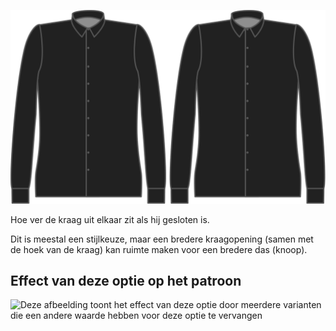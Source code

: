 ![Afstand kraag](collargap.svg)

Hoe ver de kraag uit elkaar zit als hij gesloten is.

<Note>

Dit is meestal een stijlkeuze, maar een bredere kraagopening (samen met de hoek van de kraag) kan ruimte maken voor een bredere das (knoop).

</Note>

## Effect van deze optie op het patroon

![Deze afbeelding toont het effect van deze optie door meerdere varianten die een andere waarde hebben voor deze optie te vervangen](simone\_collargap\_sample.svg "Effect van deze optie op het patroon")
